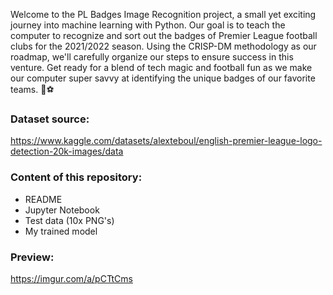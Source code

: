 Welcome to the PL Badges Image Recognition project, a small yet exciting journey into machine learning with Python. Our goal is to teach the computer to recognize and sort out the badges of Premier League football clubs for the 2021/2022 season. Using the CRISP-DM methodology as our roadmap, we'll carefully organize our steps to ensure success in this venture. Get ready for a blend of tech magic and football fun as we make our computer super savvy at identifying the unique badges of our favorite teams. 🚀⚽

### Dataset source: 
https://www.kaggle.com/datasets/alexteboul/english-premier-league-logo-detection-20k-images/data

### Content of this repository:
* README
* Jupyter Notebook
* Test data (10x PNG's)
* My trained model

### Preview:
https://imgur.com/a/pCTtCms

